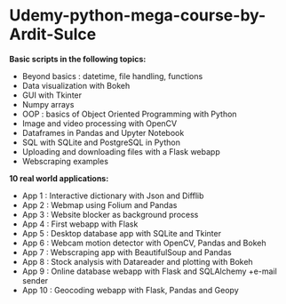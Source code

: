 # Udemy-python-mega-course-by-Ardit-Sulce

<p><strong>Basic scripts in the following topics:</strong></p>

<ul>
  <li>Beyond basics : datetime, file handling, functions</li>
  <li>Data visualization with Bokeh</li>
  <li>GUI with Tkinter</li>
  <li>Numpy arrays</li>
  <li>OOP : basics of Object Oriented Programming with Python</li>
  <li>Image and video processing with OpenCV</li>
  <li>Dataframes in Pandas and Upyter Notebook</li>
  <li>SQL with SQLite and PostgreSQL in Python</li>
  <li>Uploading and downloading files with a Flask webapp</li>
  <li>Webscraping examples</li>
</ul>

<p><strong>10 real world applications:</strong></p>

<ul>
  <li>App 1 : Interactive dictionary with Json and Difflib</li>
  <li>App 2 : Webmap using Folium and Pandas</li>
  <li>App 3 : Website blocker as background process</li>
  <li>App 4 : First webapp with Flask</li>
  <li>App 5 : Desktop database app with SQLite and Tkinter</li>
  <li>App 6 : Webcam motion detector with OpenCV, Pandas and Bokeh</li>
  <li>App 7 : Webscraping app with BeautifulSoup and Pandas</li>
  <li>App 8 : Stock analysis with Datareader and plotting with Bokeh</li>
  <li>App 9 : Online database webapp with Flask and SQLAlchemy +e-mail sender</li>
  <li>App 10 : Geocoding webapp with Flask, Pandas and Geopy</li>
</ul>
